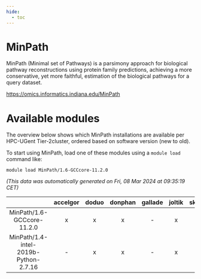 ```yaml
---
hide:
  - toc
---
```


MinPath
=======


MinPath (Minimal set of Pathways) is a parsimony approach for biological pathway reconstructions using protein family predictions, achieving a more conservative, yet more faithful, estimation of the biological pathways for a query dataset.

https://omics.informatics.indiana.edu/MinPath
# Available modules


The overview below shows which MinPath installations are available per HPC-UGent Tier-2cluster, ordered based on software version (new to old).

To start using MinPath, load one of these modules using a `module load` command like:

```shell
module load MinPath/1.6-GCCcore-11.2.0
```

*(This data was automatically generated on Fri, 08 Mar 2024 at 09:35:19 CET)*  

| |accelgor|doduo|donphan|gallade|joltik|skitty|
| :---: | :---: | :---: | :---: | :---: | :---: | :---: |
|MinPath/1.6-GCCcore-11.2.0|x|x|x|-|x|x|
|MinPath/1.4-intel-2019b-Python-2.7.16|-|x|x|-|x|x|
